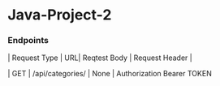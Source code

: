 # Java-Project-2



### Endpoints

| Request Type | URL| Reqtest Body | Request Header |

| GET | /api/categories/ | None | Authorization Bearer TOKEN